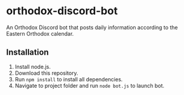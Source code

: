 # orthodox-discord-bot
An Orthodox Discord bot that posts daily information according to the Eastern Orthodox calendar.

## Installation
1. Install node.js.
2. Download this repository.
3. Run `npm install` to install all dependencies.
4. Navigate to project folder and run `node bot.js` to launch bot.
